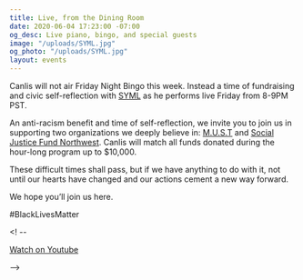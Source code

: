 ```yaml
---
title: Live, from the Dining Room
date: 2020-06-04 17:23:00 -07:00
og_desc: Live piano, bingo, and special guests
image: "/uploads/SYML.jpg"
og_photo: "/uploads/SYML.jpg"
layout: events
---
```


Canlis will not air Friday Night Bingo this week. Instead a time of fundraising and civic self-reflection with <a href="https://www.symlmusic.com/">SYML</a> as he performs live Friday from 8-9PM PST.

An anti-racism benefit and time of self-reflection, we invite you to join us in supporting two organizations we deeply believe in: <a href="https://www.mentoringisamust.org/">M.U.S.T</a> and <a href="https://socialjusticefund.org/">Social Justice Fund Northwest</a>. Canlis will match all funds donated during the hour-long program up to $10,000.

These difficult times shall pass, but if we have anything to do with it, not until our hearts have changed and our actions cement a new way forward.

We hope you’ll join us here. 

#BlackLivesMatter

<! --

<div class="EventsButton mt1 mb10">
  <a class="Caption" href="">
    Watch on Youtube
  </a>
</div>

-->
